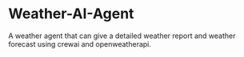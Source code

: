 # Weather-AI-Agent
A weather agent that can give a detailed weather report and weather forecast using crewai and openweatherapi.
